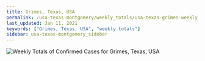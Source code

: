 ```yaml
---
title: Grimes, Texas, USA
permalink: /usa-texas-montgomery/weekly_totals/usa-texas-grimes-weekly_totals.html
last_updated: Jan 11, 2021
keywords: ["Grimes, Texas, USA", "weekly totals"]
sidebar: usa-texas-montgomery_sidebar
---
```


![Weekly Totals of Confirmed Cases for Grimes, Texas, USA](/covid_tracker/images/graphs/usa-texas-grimes-weekly_totals_graph.png)

